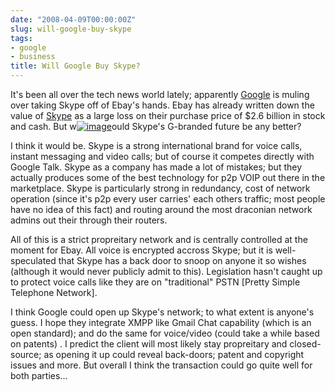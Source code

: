 ```yaml
---
date: "2008-04-09T00:00:00Z"
slug: will-google-buy-skype
tags:
- google
- business
title: Will Google Buy Skype?
---
```


It's been all over the tech
news world lately; apparently [Google](http://www.google.ie/) is muling
over taking Skype off of Ebay's hands. Ebay has already written down the
value of [Skype](http://en.wikipedia.org/wiki/Skype) as a large loss on
their purchase price of $2.6 billion in stock and cash. But
w[![image](http://about.skype.com/online.png)](http://about.skype.com/online.png)ould
Skype's G-branded future be any better?  
  
I think it would be. Skype is a strong international brand for voice
calls, instant messaging and video calls; but of course it competes
directly with Google Talk. Skype as a company has made a lot of
mistakes; but they actually produces some of the best technology for p2p
VOIP out there in the marketplace. Skype is particularly strong in
redundancy, cost of network operation (since it's p2p every user
carries' each others traffic; most people have no idea of this fact) and
routing around the most draconian network admins out their through their
routers.  
  
All of this is a strict propreitary network and is centrally controlled
at the moment for Ebay. All voice is encrypted accross Skype; but it is
well-speculated that Skype has a back door to snoop on anyone it so
wishes (although it would never publicly admit to this). Legislation
hasn't caught up to protect voice calls like they are on "traditional"
PSTN [Pretty Simple Telephone Network].  
  
I think Google could open up Skype's network; to what extent is anyone's
guess. I hope they integrate XMPP like Gmail Chat capability (which is
an open standard); and do the same for voice/video (could take a while
based on patents) . I predict the client will most likely stay
propreitary and closed-source; as opening it up could reveal back-doors;
patent and copyright issues and more. But overall I think the
transaction could go quite well for both parties...